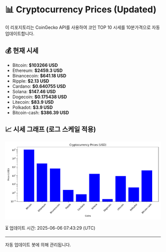 
# 📊 Cryptocurrency Prices (Updated)

이 리포지토리는 CoinGecko API를 사용하여 코인 TOP 10 시세를 10분가격으로 자동 업데이트합니다.

## 💰 현재 시세
- Bitcoin: **$103266 USD**
- Ethereum: **$2459.3 USD**
- Binancecoin: **$641.18 USD**
- Ripple: **$2.13 USD**
- Cardano: **$0.640755 USD**
- Solana: **$147.46 USD**
- Dogecoin: **$0.175438 USD**
- Litecoin: **$83.9 USD**
- Polkadot: **$3.9 USD**
- Bitcoin-cash: **$386.39 USD**

## 📈 시세 그래프 (로그 스케일 적용)
![Crypto Prices](crypto_prices.png)

⏳ 업데이트 시간: 2025-06-06 07:43:29 (UTC)

---
자동 업데이트 봇에 의해 관리됩니다.
